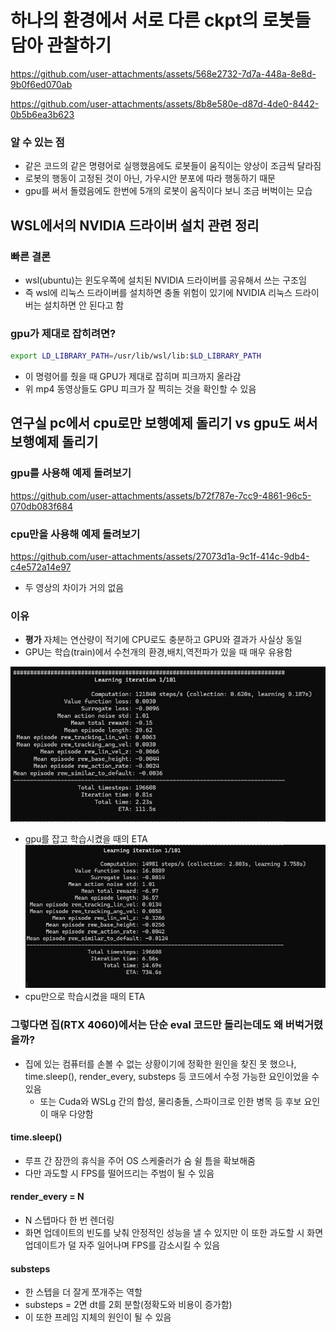 # 하나의 환경에서 서로 다른 ckpt의 로봇들 담아 관찰하기

https://github.com/user-attachments/assets/568e2732-7d7a-448a-8e8d-9b0f6ed070ab

https://github.com/user-attachments/assets/8b8e580e-d87d-4de0-8442-0b5b6ea3b623

### 알 수 있는 점
- 같은 코드의 같은 명령어로 실행했음에도 로봇들이 움직이는 양상이 조금씩 달라짐
- 로봇의 행동이 고정된 것이 아닌, 가우시안 분포에 따라 행동하기 때문
- gpu를 써서 돌렸음에도 한번에 5개의 로봇이 움직이다 보니 조금 버벅이는 모습

## WSL에서의 NVIDIA 드라이버 설치 관련 정리
### 빠른 결론
- wsl(ubuntu)는 윈도우쪽에 설치된 NVIDIA 드라이버를 공유해서 쓰는 구조임
- 즉 wsl에 리눅스 드라이버를 설치하면 충돌 위험이 있기에 NVIDIA 리눅스 드라이버는 설치하면 안 된다고 함

### gpu가 제대로 잡히려면?
```bash
export LD_LIBRARY_PATH=/usr/lib/wsl/lib:$LD_LIBRARY_PATH
```
- 이 명령어를 줬을 때 GPU가 제대로 잡히며 피크까지 올라감
- 위 mp4 동영상들도 GPU 피크가 잘 찍히는 것을 확인할 수 있음

## 연구실 pc에서 cpu로만 보행예제 돌리기 vs gpu도 써서 보행예제 돌리기

### gpu를 사용해 예제 돌려보기

https://github.com/user-attachments/assets/b72f787e-7cc9-4861-96c5-070db083f684

### cpu만을 사용해 예제 돌려보기

https://github.com/user-attachments/assets/27073d1a-9c1f-414c-9db4-c4e572a14e97

- 두 영상의 차이가 거의 없음
### 이유
- **평가** 자체는 연산량이 적기에 CPU로도 충분하고 GPU와 결과가 사실상 동일
- GPU는 학습(train)에서 수천개의 환경,배치,역전파가 있을 때 매우 유용함

![](./이미지/gpu_train.png)
- gpu를 잡고 학습시켰을 때의 ETA
![](./이미지/cpu_train.png)
 - cpu만으로 학습시켰을 때의 ETA
### 그렇다면 집(RTX 4060)에서는 단순 eval 코드만 돌리는데도 왜 버벅거렸을까?

- 집에 있는 컴퓨터를 손볼 수 없는 상황이기에 정확한 원인을 찾진 못 했으나, time.sleep(), render_every, substeps 등 코드에서 수정 가능한 요인이었을 수 있음
    - 또는 Cuda와 WSLg 간의 합성, 물리충돌, 스파이크로 인한 병목 등 후보 요인이 매우 다양함

#### time.sleep()
- 루프 간 잠깐의 휴식을 주어 OS 스케줄러가 숨 쉴 틈을 확보해줌
- 다만 과도할 시 FPS를 떨어뜨리는 주범이 될 수 있음
#### render_every = N
- N 스텝마다 한 번 렌더링
- 화면 업데이트의 빈도를 낮춰 안정적인 성능을 낼 수 있지만 이 또한 과도할 시 화면 업데이트가 덜 자주 일어나며 FPS를 감소시킬 수 있음
#### substeps
- 한 스텝을 더 잘게 쪼개주는 역할
- substeps = 2면 dt를 2회 분할(정확도와 비용이 증가함)
- 이 또한 프레임 지체의 원인이 될 수 있음
